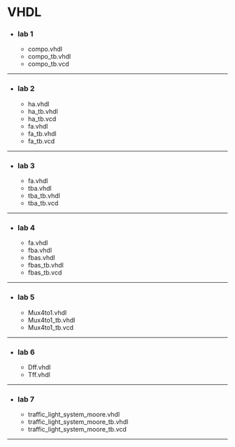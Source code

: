 # VHDL
- ### lab 1
  - compo.vhdl
  - compo_tb.vhdl
  - compo_tb.vcd
---
- ### lab 2
  - ha.vhdl
  - ha_tb.vhdl
  - ha_tb.vcd 
  - fa.vhdl
  - fa_tb.vhdl
  - fa_tb.vcd
---
- ### lab 3
  - fa.vhdl
  - tba.vhdl
  - tba_tb.vhdl
  - tba_tb.vcd
---
- ### lab 4
  - fa.vhdl
  - fba.vhdl
  - fbas.vhdl
  - fbas_tb.vhdl
  - fbas_tb.vcd
---
- ### lab 5
  - Mux4to1.vhdl
  - Mux4to1_tb.vhdl
  - Mux4to1_tb.vcd
---
- ### lab 6
  - Dff.vhdl
  - Tff.vhdl
---
- ### lab 7
  - traffic_light_system_moore.vhdl
  - traffic_light_system_moore_tb.vhdl
  - traffic_light_system_moore_tb.vcd
---
